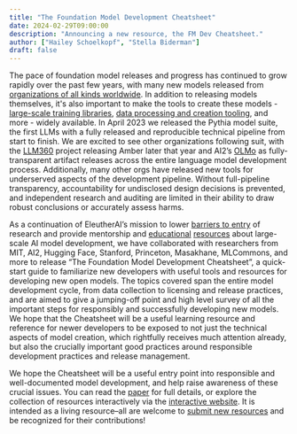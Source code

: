```yaml
---
title: "The Foundation Model Development Cheatsheet"
date: 2024-02-29T09:00:00
description: "Announcing a new resource, the FM Dev Cheatsheet."
author: ["Hailey Schoelkopf", "Stella Biderman"]
draft: false
---
```


The pace of foundation model releases and progress has continued to grow rapidly over the past few years, with many new models released from [organizations of all kinds worldwide](https://docs.google.com/spreadsheets/d/1gc6yse74XCwBx028HV_cvdxwXkmXejVjkO-Mz2uwE0k/edit?pli=1#gid=0). In addition to releasing models themselves, it's also important to make the tools to create these models - [large-scale training libraries](https://github.com/EleutherAI/gpt-neox), [data processing and creation tooling](https://github.com/allenai/dolma), and more - widely available. In April 2023 we released the Pythia model suite, the first LLMs with a fully released and reproducible technical pipeline from start to finish. We are excited to see other organizations following suit, with the [LLM360](https://www.llm360.ai/) project releasing Amber later that year and AI2’s [OLMo](https://allenai.org/olmo) as fully-transparent artifact releases across the entire language model development process. Additionally, many other orgs have released new tools for underserved aspects of the development pipeline. Without full-pipeline transparency, accountability for undisclosed design decisions is prevented, and independent research and auditing are limited in their ability to draw robust conclusions or accurately assess harms.

As a continuation of EleutherAI’s mission to lower [barriers to entry](https://arxiv.org/abs/2210.06413) of research and provide mentorship and [educational](https://blog.eleuther.ai/transformer-math/) [resources](https://github.com/EleutherAI/cookbook) about large-scale AI model development, we have collaborated with researchers from MIT, AI2, Hugging Face, Stanford, Princeton, Masakhane, MLCommons, and more to release “The Foundation Model Development Cheatsheet”, a quick-start guide to familiarize new developers with useful tools and resources for developing new open models. The topics covered span the entire model development cycle, from data collection to licensing and release practices, and are aimed to give a jumping-off point and high level survey of all the important steps for responsibly and successfully developing new models. We hope that the Cheatsheet will be a useful learning resource and reference for newer developers to be exposed to not just the technical aspects of model creation, which rightfully receives much attention already, but also the crucially important good practices around responsible development practices and release management.

We hope the Cheatsheet will be a useful entry point into responsible and well-documented model development, and help raise awareness of these crucial issues. You can read the [paper](https://github.com/allenai/fm-cheatsheet/blob/main/app/resources/paper.pdf) for full details, or explore the collection of resources interactively via the [interactive website](https://fmcheatsheet.org/). It is intended as a living resource–all are welcome to [submit new resources](https://github.com/allenai/fm-cheatsheet#add-to-cheatsheet) and be recognized for their contributions!

